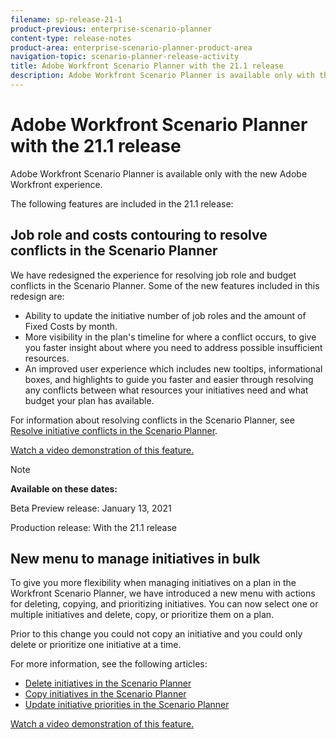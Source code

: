 ```yaml
---
filename: sp-release-21-1
product-previous: enterprise-scenario-planner
content-type: release-notes
product-area: enterprise-scenario-planner-product-area
navigation-topic: scenario-planner-release-activity
title: Adobe Workfront Scenario Planner with the 21.1 release
description: Adobe Workfront Scenario Planner is available only with the new Adobe Workfront experience.
---
```


# Adobe Workfront Scenario Planner with the 21.1 release

Adobe Workfront Scenario Planner is available only with the new Adobe Workfront experience.

The following features are included in the 21.1 release:

## Job role and costs contouring to resolve conflicts in the Scenario Planner

We have redesigned the experience for resolving job role and budget conflicts in the Scenario Planner. Some of the new features included in this redesign are:

* Ability to update the initiative number of job roles and the amount of Fixed Costs by month.
* More visibility in the plan's timeline for where a conflict occurs, to give you faster insight about where you need to address possible insufficient resources.
* An improved user experience which includes new tooltips, informational boxes, and highlights to guide you faster and easier through resolving any conflicts between what resources your initiatives need and what budget your plan has available.

For information about resolving conflicts in the Scenario Planner, see [Resolve initiative conflicts in the Scenario Planner](../../../scenario-planner/resolve-conflicts-in-sp.md).

<!--WRITER
<iframe class="vimeo-player_0" src="assets/500514710?" frameborder="0" allowfullscreen="1" width="560px" height="315px"></iframe>
-->

[Watch a video demonstration of this feature.](https://vimeo.com/500514710/16de07c8f6)

>[!NOTE]
>
>**Available on these dates:** 
>
>Beta Preview release:&nbsp;January 13, 2021
>
>Production release:&nbsp;With the 21.1 release

## New menu to manage initiatives in bulk

To give you more flexibility when managing initiatives on a plan in the Workfront Scenario Planner, we have introduced a new menu with actions for deleting, copying, and prioritizing initiatives. You can now select one or multiple initiatives and delete, copy, or prioritize them on a plan.

Prior to this change you could not copy an initiative and you could only delete or prioritize one initiative at a time.

For more information, see the following articles:

* [Delete initiatives in the Scenario Planner](../../../scenario-planner/delete-initiatives.md) 
* [Copy initiatives in the Scenario Planner](../../../scenario-planner/copy-initiatives.md) 
* [Update initiative priorities in the Scenario Planner](../../../scenario-planner/prioritize-initiatives.md)

<!--WRITER
<iframe class="vimeo-player_0" src="assets/492162384?" frameborder="0" allowfullscreen="1" width="560px" height="315px"></iframe>
-->

[Watch a video demonstration of this feature.](https://vimeo.com/492162384/cbde9317d9) 

